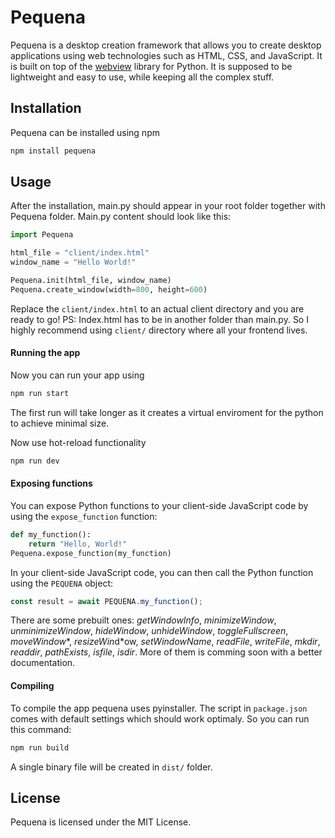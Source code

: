 # Pequena
Pequena is a desktop creation framework that allows you to create desktop applications using web technologies such as HTML, CSS, and JavaScript. It is built on top of the [webview](https://pypi.org/project/pywebview/) library for Python.
It is supposed to be lightweight and easy to use, while keeping all the complex stuff.

## Installation
Pequena can be installed using npm
```bash
npm install pequena
```

## Usage
After the installation, main.py should appear in your root folder together with Pequena folder.
Main.py content should look like this:
```python
import Pequena

html_file = "client/index.html"
window_name = "Hello World!"

Pequena.init(html_file, window_name)
Pequena.create_window(width=800, height=600)
``` 

Replace the `client/index.html` to an actual client directory and you are ready to go!
PS: Index.html has to be in another folder than main.py. So I highly recommend using `client/` directory where all your frontend lives.

#### Running the app
Now you can run your app using
```bash
npm run start
```
The first run will take longer as it creates a virtual enviroment for the python to achieve minimal size.

Now use hot-reload functionality
```bash
npm run dev
```

#### Exposing functions
You can expose Python functions to your client-side JavaScript code by using the `expose_function` function:
```python
def my_function():
    return "Hello, World!"
Pequena.expose_function(my_function)
``` 

In your client-side JavaScript code, you can then call the Python function using the `PEQUENA` object:
```Javascript
const result = await PEQUENA.my_function();
```
There are some prebuilt ones: *getWindowInfo*, *minimizeWindow*, *unminimizeWindow*, *hideWindow*, *unhideWindow*, *toggleFullscreen*, *moveWindow**, *resizeWin*d*ow, *setWindowName*, *readFile*, *writeFile*, *mkdir*, *readdir*, *pathExists*, *isfile*, *isdir*. More of them is comming soon with a better documentation.

#### Compiling
To compile the app pequena uses pyinstaller. The script in `package.json` comes with default settings which should work optimaly.
So you can run this command:
```bash
npm run build
```
A single binary file will be created in `dist/` folder.

## License
Pequena is licensed under the MIT License.